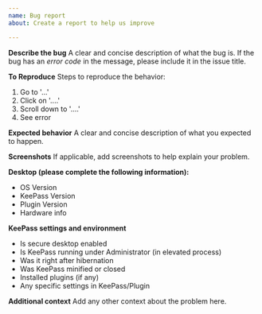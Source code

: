 ```yaml
---
name: Bug report
about: Create a report to help us improve

---
```


**Describe the bug**
A clear and concise description of what the bug is.
If the bug has an _error code_ in the message, please include it in the issue title.

**To Reproduce**
Steps to reproduce the behavior:
1. Go to '...'
2. Click on '....'
3. Scroll down to '....'
4. See error

**Expected behavior**
A clear and concise description of what you expected to happen.

**Screenshots**
If applicable, add screenshots to help explain your problem.

**Desktop (please complete the following information):**
 - OS Version
 - KeePass Version
 - Plugin Version
 - Hardware info
 
 **KeePass settings and environment**
 - Is secure desktop enabled
 - Is KeePass running under Administrator (in elevated process)
 - Was it right after hibernation
 - Was KeePass minified or closed
 - Installed plugins (if any)
 - Any specific settings in KeePass/Plugin

**Additional context**
Add any other context about the problem here.
